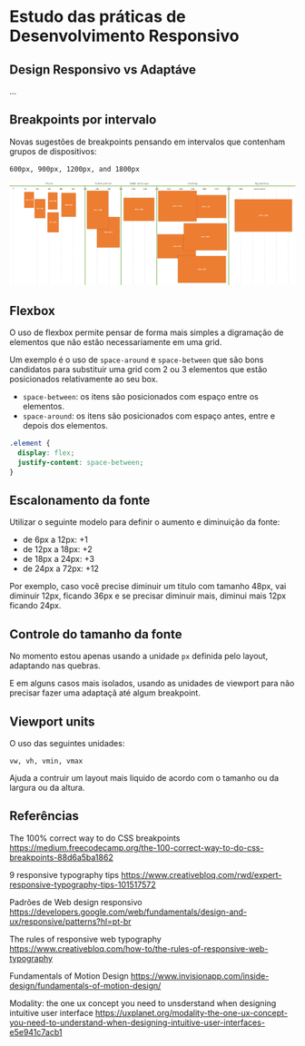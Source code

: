 
# Estudo das práticas de Desenvolvimento Responsivo

## Design Responsivo vs Adaptáve

...

## Breakpoints por intervalo

Novas sugestões de breakpoints pensando em intervalos que contenham grupos de dispositivos:

```
600px, 900px, 1200px, and 1800px
```

![Breakpoints](./breakpoints.png)

## Flexbox

O uso de flexbox permite pensar de forma mais simples a digramação de elementos que não estão necessariamente em uma grid.

Um exemplo é o uso de `space-around` e `space-between` que são bons candidatos para substituir uma grid com 2 ou 3 elementos que estão posicionados relativamente ao seu box.

- `space-between`: os itens são posicionados com espaço entre os elementos.
- `space-around`: os itens são posicionados com espaço antes, entre e depois dos elementos.

```css
.element {
  display: flex;
  justify-content: space-between;
}
```

## Escalonamento da fonte

Utilizar o seguinte modelo para definir o aumento e diminuição da fonte:

  - de 6px a 12px: +1
  - de 12px a 18px: +2
  - de 18px a 24px: +3
  - de 24px a 72px: +12

Por exemplo, caso você precise diminuir um titulo com tamanho 48px, vai diminuir 12px, ficando 36px e se precisar diminuir mais, diminui mais 12px ficando 24px.

## Controle do tamanho da fonte

No momento estou apenas usando a unidade `px` definida pelo layout, adaptando nas quebras.

E em alguns casos mais isolados, usando as unidades de viewport para não precisar fazer uma adaptaçã até algum breakpoint.


## Viewport units

O uso das seguintes unidades:

```
vw, vh, vmin, vmax
```

Ajuda a contruir um layout mais liquido de acordo com o tamanho ou da largura ou da altura.

## Referências

The 100% correct way to do CSS breakpoints
https://medium.freecodecamp.org/the-100-correct-way-to-do-css-breakpoints-88d6a5ba1862

9 responsive typography tips
https://www.creativebloq.com/rwd/expert-responsive-typography-tips-101517572

Padrões de Web design responsivo
https://developers.google.com/web/fundamentals/design-and-ux/responsive/patterns?hl=pt-br

The rules of responsive web typography 
https://www.creativebloq.com/how-to/the-rules-of-responsive-web-typography

Fundamentals of Motion Design
https://www.invisionapp.com/inside-design/fundamentals-of-motion-design/

Modality: the one ux concept you need to unsderstand when designing intuitive user interface
https://uxplanet.org/modality-the-one-ux-concept-you-need-to-understand-when-designing-intuitive-user-interfaces-e5e941c7acb1
